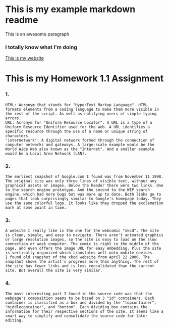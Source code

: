 # This is my example markdown readme

This is an awesome paragraph 

### I totally know what I'm doing

[This is my website](https://danandcook.github.io)

# This is my Homework 1.1 Assignment

### 1.	
	HTML: Acronym that stands for "HyperText Markup Language". HTML formats elements from a coding language to make them more visible in the rest of the script. As well as notifying users of simple typing errors.
	URL: Acronym for "Uniform Resource Locator". A URL is a type of a Uniform Resource Identifier used for the web. A URL identifies a specific resource through the use of a name or unique string of characters.
	'internetwork': A digital network formed through the connection of computer networks and gateways. A large-scale example would be the World Wide Web also known as the "Internet". And a smaller example would be a Local Area Network (LAN).
### 2.
	The earliest snapshot of Google.com I found was from November 11 1998. The original site was only three lines of visible text, without any graphical assets or images. Below the header there were two links. One to the search engine prototype. And the second to the WIP search engine, which had more bugs but was more up to date. Both links go to pages that look surprisingly similar to Google's homepage today. They use the same colorful logo. It looks like they dropped the exclamation mark at some point in time.
### 3.
	A website I really like is the one for the webcomic "xkcd". The site is clean, simple, and easy to navigate. There aren't animated graphics or large resolution images, so the site is easy to load on the slow connection or weak computer. The comic is right in the middle of the page, and even offers the image URL for easy embedding. Plus the site is vertically organized which translates well onto mobile devices.
	I found old snapshot of the xkcd website from April 22 2006. The snapshot shows the artist's progress more than anything. The rest of the site has fewer links and is less consolidated than the current site. But overall the site is very similar.
### 4.
	The most interesting part I found in the source code was that the webpage's composition seems to be based on 3 "id" containers. Each container is classified as a box and divided by the "topcontainer", "middlecontainer", and "bottom". Each dividing box contains the information for their respective sections of the site. It seems like a smart way to simplify and consolidate the source code for later editing. 
